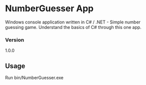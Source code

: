 # NumberGuesser App

Windows console application written in C# / .NET - Simple number guessing game. Understand the basics of C# through this one app.
### Version
1.0.0

## Usage
Run bin/NumberGuesser.exe
